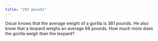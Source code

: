```yaml
---
title: "293 pounds"
---
```

Oscar knows that the average weight of a gorilla is 361 pounds. He also know that a leopard weighs an average 68 pounds. How much more does the gorilla weigh than the leopard?

